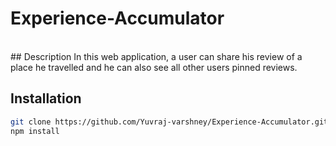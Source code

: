 # Experience-Accumulator

<br>
## Description
In this web application, a user can share his review of a place he travelled and he can also see all other users pinned reviews.




## Installation
```bash
git clone https://github.com/Yuvraj-varshney/Experience-Accumulator.git
npm install
```

